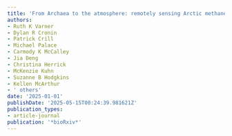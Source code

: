 ```yaml
---
title: 'From Archaea to the atmosphere: remotely sensing Arctic methane'
authors:
- Ruth K Varner
- Dylan R Cronin
- Patrick Crill
- Michael Palace
- Carmody K McCalley
- Jia Deng
- Christina Herrick
- McKenzie Kuhn
- Suzanne B Hodgkins
- Kellen McArthur
- ' others'
date: '2025-01-01'
publishDate: '2025-05-15T00:24:39.981621Z'
publication_types:
- article-journal
publication: '*bioRxiv*'
---
```

